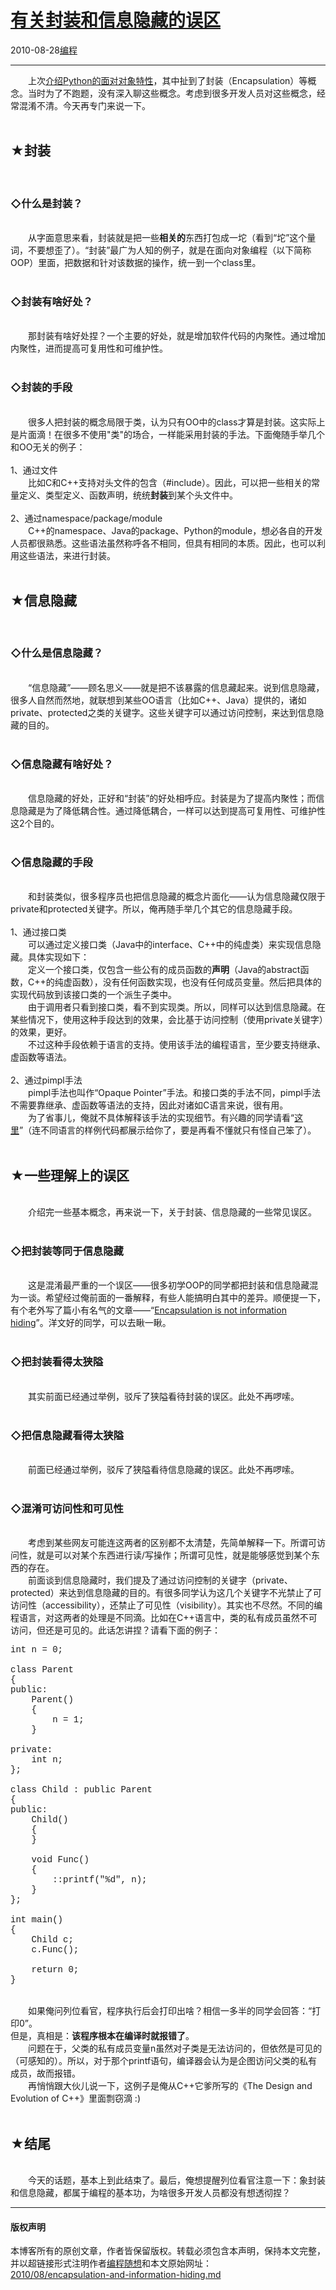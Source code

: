 <!DOCTYPE html>
<html xmlns="http://www.w3.org/1999/xhtml" xml:lang="zh-CN">
<head>
<meta http-equiv="Content-Type" content="text/html; charset=utf-8" />
<meta name="generator" content="Python script by program.think@gmail.com" />
<meta name="provider" content="program-think.blogspot.com" />
<link type="text/css" rel="stylesheet" href="../../css/program-think.css" />
<title>有关封装和信息隐藏的误区 - 编程随想的博客</title>
</head>
<body>
<div id="main" style="width:100%;">
<h1><a href="../../index.md" title="回到首页">有关封装和信息隐藏的误区</a></h1>
<div class="post-info"><span class="date-header">2010-08-28</span><a href="../../tags/E7BC96E7A88B.md" class="tag">编程</a> </div>
<hr>
<div class="post">
　　上次<a href="../../2010/08/why-choose-python-3-oop.md" target="_blank">介绍Python的面对对象特性</a>，其中扯到了封装（Encapsulation）等概念。当时为了不跑题，没有深入聊这些概念。考虑到很多开发人员对这些概念，经常混淆不清。今天再专门来说一下。<!--program-think--><br /><br /><h2>★封装</h2><br /><h3>◇什么是封装？</h3><br />　　从字面意思来看，封装就是把一些<b>相关的</b>东西打包成一坨（看到“坨”这个量词，不要想歪了）。“封装”最广为人知的例子，就是在面向对象编程（以下简称OOP）里面，把数据和针对该数据的操作，统一到一个class里。<br /><br /><h3>◇封装有啥好处？</h3><br />　　那封装有啥好处捏？一个主要的好处，就是增加软件代码的内聚性。通过增加内聚性，进而提高可复用性和可维护性。<br /><br /><h3>◇封装的手段</h3><br />　　很多人把封装的概念局限于类，认为只有OO中的class才算是封装。这实际上是片面滴！在很多不使用"类"的场合，一样能采用封装的手法。下面俺随手举几个和OO无关的例子：<br /><br />1、通过文件<br />　　比如C和C++支持对头文件的包含（#include）。因此，可以把一些相关的常量定义、类型定义、函数声明，统统<b>封装</b>到某个头文件中。<br /><br />2、通过namespace/package/module<br />　　C++的namespace、Java的package、Python的module，想必各自的开发人员都很熟悉。这些语法虽然称呼各不相同，但具有相同的本质。因此，也可以利用这些语法，来进行封装。<br /><br /><h2>★信息隐藏</h2><br /><h3>◇什么是信息隐藏？</h3><br />　　“信息隐藏”——顾名思义——就是把不该暴露的信息藏起来。说到信息隐藏，很多人自然而然地，就联想到某些OO语言（比如C++、Java）提供的，诸如private、protected之类的关键字。这些关键字可以通过访问控制，来达到信息隐藏的目的。<br /><br /><h3>◇信息隐藏有啥好处？</h3><br />　　信息隐藏的好处，正好和“封装”的好处相呼应。封装是为了提高内聚性；而信息隐藏是为了降低耦合性。通过降低耦合，一样可以达到提高可复用性、可维护性这2个目的。<br /><br /><h3>◇信息隐藏的手段</h3><br />　　和封装类似，很多程序员也把信息隐藏的概念片面化——认为信息隐藏仅限于private和protected关键字。所以，俺再随手举几个其它的信息隐藏手段。<br /><br />1、通过接口类<br />　　可以通过定义接口类（Java中的interface、C++中的纯虚类）来实现信息隐藏。具体实现如下：<br />　　定义一个接口类，仅包含一些公有的成员函数的<b>声明</b>（Java的abstract函数，C++的纯虚函数），没有任何函数实现，也没有任何成员变量。然后把具体的实现代码放到该接口类的一个派生子类中。<br />　　由于调用者只看到接口类，看不到实现类。所以，同样可以达到信息隐藏。在某些情况下，使用这种手段达到的效果，会比基于访问控制（使用private关键字）的效果，更好。<br />　　不过这种手段依赖于语言的支持。使用该手法的编程语言，至少要支持继承、虚函数等语法。<br /><br />2、通过pimpl手法<br />　　pimpl手法也叫作“Opaque Pointer”手法。和接口类的手法不同，pimpl手法不需要靠继承、虚函数等语法的支持，因此对诸如C语言来说，很有用。<br />　　为了省事儿，俺就不具体解释该手法的实现细节。有兴趣的同学请看“<a href="http://en.wikipedia.org/wiki/Opaque_pointer" target="_blank" rel="nofollow">这里</a>”（连不同语言的样例代码都展示给你了，要是再看不懂就只有怪自己笨了）。<br /><br /><h2>★一些理解上的误区</h2><br />　　介绍完一些基本概念，再来说一下，关于封装、信息隐藏的一些常见误区。<br /><br /><h3>◇把封装等同于信息隐藏</h3><br />　　这是混淆最严重的一个误区——很多初学OOP的同学都把封装和信息隐藏混为一谈。希望经过俺前面的一番解释，有些人能搞明白其中的差异。顺便提一下，有个老外写了篇小有名气的文章——“<a href="http://www.javaworld.com/javaworld/jw-05-2001/jw-0518-encapsulation.html" target="_blank" rel="nofollow">Encapsulation is not information hiding</a>”。洋文好的同学，可以去瞅一瞅。<br /><br /><h3>◇把封装看得太狭隘</h3><br />　　其实前面已经通过举例，驳斥了狭隘看待封装的误区。此处不再啰嗦。<br /><br /><h3>◇把信息隐藏看得太狭隘</h3><br />　　前面已经通过举例，驳斥了狭隘看待信息隐藏的误区。此处不再啰嗦。<br /><br /><h3>◇混淆可访问性和可见性</h3><br />　　考虑到某些网友可能连这两者的区别都不太清楚，先简单解释一下。所谓可访问性，就是可以对某个东西进行读/写操作；所谓可见性，就是能够感觉到某个东西的存在。<br />　　前面谈到信息隐藏时，我们提及了通过访问控制的关键字（private、protected）来达到信息隐藏的目的。有很多同学认为这几个关键字不光禁止了可访问性（accessibility），还禁止了可见性（visibility）。其实也不尽然。不同的编程语言，对这两者的处理是不同滴。比如在C++语言中，类的私有成员虽然不可访问，但还是可见的。此话怎讲捏？请看下面的例子：<br /><pre><font face="Courier New">int n = 0;<br /><br />class Parent<br />{<br />public:<br />    Parent()<br />    {<br />        n = 1;<br />    }<br /><br />private:<br />    int n;<br />};<br /><br />class Child : public Parent<br />{<br />public:<br />    Child()<br />    {<br />    }<br /><br />    void Func()<br />    {<br />        ::printf(&quot;%d&quot;, n);<br />    }<br />};<br /><br />int main()<br />{<br />    Child c;<br />    c.Func();<br /><br />    return 0;<br />}</font></pre><br />　　如果俺问列位看官，程序执行后会打印出啥？相信一多半的同学会回答：“打印0”。<br />但是，真相是：<b>该程序根本在编译时就报错了</b>。<br />　　问题在于，父类的私有成员变量n虽然对子类是无法访问的，但依然是可见的（可感知的）。所以，对于那个printf语句，编译器会认为是企图访问父类的私有成员，故而报错。<br />　　再悄悄跟大伙儿说一下，这例子是俺从C++它爹所写的《The Design and Evolution of C++》里面剽窃滴 :)<br /><br /><h2>★结尾</h2><br />　　今天的话题，基本上到此结束了。最后，俺想提醒列位看官注意一下：象封装和信息隐藏，都属于编程的基本功，为啥很多开发人员都没有想透彻捏？<div class="blogger-post-footer">
</div>
<hr>
<div class="copyright">
<h4>版权声明</h4>
本博客所有的原创文章，作者皆保留版权。转载必须包含本声明，保持本文完整，并以超链接形式注明作者<a href="mailto:program.think@gmail.com">编程随想</a>和本文原始网址：<br>
<a href="2010/08/encapsulation-and-information-hiding.md">2010/08/encapsulation-and-information-hiding.md</a>
</div>
</div>
</body>
</html>
